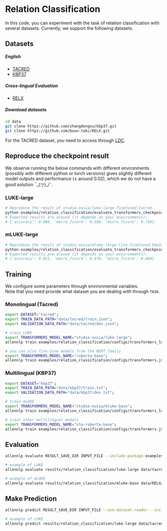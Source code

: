 # Relation Classification
In this code, you can experiment with the task of relation classification with several datasets. Currently, we support the following datasets.

## Datasets 

#####  English 
* [TACRED](https://www.aclweb.org/anthology/D17-1004/)
* [KBP37](https://arxiv.org/abs/1508.01006)

#####  Cross-lingual Evaluation
* [RELX](https://www.aclweb.org/anthology/2020.findings-emnlp.32/)

##### Download datasets
```bash
cd data
git clone https://github.com/zhangdongxu/kbp37.git
git clone https://github.com/boun-tabi/RELX.git
```

For the TACRED dataset, you need to access through [LDC](https://catalog.ldc.upenn.edu/LDC2018T24).

## Reproduce the checkpoint result
We observe running the below commands with different environments (possibly with different python or torch versions) gives slightly different model outputs and performance (± around 0.02), which we do not have a good solution ¯\_(ツ)_/¯.

### LUKE-large
```bash
# Reproduce the result of studio-ousia/luke-large-finetuned-tacred.
python examples/relation_classification/evaluate_transformers_checkpoint.py tacred data/tacred/test.json studio-ousia/luke-large-finetuned-tacred --cuda-device 0
# Expected results are around (it depends on your environments):
# {'accuracy': 0.888, 'macro_fscore': 0.588, 'micro_fscore': 0.726}.
```

### mLUKE-large
```bash
# Reproduce the result of studio-ousia/mluke-large-lite-finetuned-kbp37
python examples/relation_classification/evaluate_transformers_checkpoint.py kbp37 data/RELX/Datasets/RELX/RELX_es.txt studio-ousia/mluke-large-lite-finetuned-kbp37 --cuda-device 0
# Expected results are around (it depends on your environments):
# {'accuracy': 0.651, 'macro_fscore': 0.678, 'micro_fscore': 0.684}
```

## Training
We configure some parameters through environmental variables.  
Note that you need provide what dataset you are dealing with through `TASK`.

### Monolingual (Tacred)
```bash
export DATASET="tacred";
export TRAIN_DATA_PATH="data/tacred/train.json";
export VALIDATION_DATA_PATH="data/tacred/dev.json";

# train LUKE
export TRANSFORMERS_MODEL_NAME="studio-ousia/luke-large";
allennlp train examples/relation_classification/configs/transformers_luke_with_entity_aware_attention.jsonnet -s results/relation_classification/luke-large --include-package examples -o '{"trainer.cuda_device": 0, "trainer.use_amp": true}'

# you can also fine-tune models from the BERT family
export TRANSFORMERS_MODEL_NAME="roberta-base";
allennlp train examples/relation_classification/configs/transformers.jsonnet  -s results/relation_classification/roberta-base --include-package examples
```

### Multilingual (KBP37)
```bash
export DATASET="kbp37";
export TRAIN_DATA_PATH="data/kbp37/train.txt";
export VALIDATION_DATA_PATH="data/kbp37/dev.txt";

# train mLUKE
export TRANSFORMERS_MODEL_NAME="studio-ousia/mluke-base";
allennlp train examples/relation_classification/configs/transformers_luke.jsonnet -s results/relation_classification/mluke-base --include-package examples -o '{"trainer.cuda_device": 0, "trainer.use_amp": true}'

# train other multilingual models
export TRANSFORMERS_MODEL_NAME="xlm-roberta-base";
allennlp train examples/relation_classification/configs/transformers.jsonnet  -s results/relation_classification/xlm-roberta-base --include-package examples
```

## Evaluation
```bash
allennlp evaluate RESULT_SAVE_DIR INPUT_FILE --include-package examples --output-file OUTPUT_FILE 

# example of LUKE
allennlp evaluate results/relation_classification/luke-large data/tacred/test.json --include-package examples --output-file results/relation_classification/luke-large/metrics_test.json --cuda 0

# example of mLUKE
allennlp evaluate results/relation_classification/mluke-base data/RELX/Datasets/RELX/RELX_es.txt --include-package examples --output-file results/relation_classification/mluke-base/metrics_relx_es.json --cuda 0
```

## Make Prediction
```bash
allennlp predict RESULT_SAVE_DIR INPUT_FILE --use-dataset-reader --include-package examples --cuda-device CUDA_DEVICE --output-file OUTPUT_FILE

# example of LUKE
allennlp predict results/relation_classification/luke-large data/tacred/dev.json --use-dataset-reader --include-package examples --cuda-device 0 --output-file results/relation_classification/luke-large/prediction.json
```

